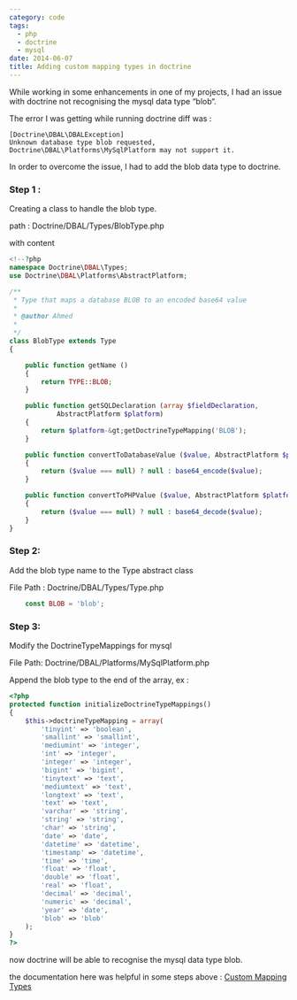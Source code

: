 ```yaml
---
category: code
tags:
  - php
  - doctrine
  - mysql
date: 2014-06-07
title: Adding custom mapping types in doctrine
---
```

While working in some enhancements in one of my projects, I had an issue with doctrine not recognising the mysql data type “blob“.

<!-- more -->
The error I was getting while running doctrine diff was :

``` 
[Doctrine\DBAL\DBALException]
Unknown database type blob requested, Doctrine\DBAL\Platforms\MySqlPlatform may not support it.
```
In order to overcome the issue, I had to add the blob data type to doctrine.

### Step 1 :

Creating a class to handle the blob type.

path : Doctrine/DBAL/Types/BlobType.php

with content 

```php 
<!--?php
namespace Doctrine\DBAL\Types;
use Doctrine\DBAL\Platforms\AbstractPlatform;

/**
 * Type that maps a database BLOB to an encoded base64 value
 *
 * @author Ahmed
 *        
 */
class BlobType extends Type
{

    public function getName ()
    {
        return TYPE::BLOB;
    }

    public function getSQLDeclaration (array $fieldDeclaration,
            AbstractPlatform $platform)
    {
        return $platform-&gt;getDoctrineTypeMapping('BLOB');
    }

    public function convertToDatabaseValue ($value, AbstractPlatform $platform)
    {
        return ($value === null) ? null : base64_encode($value);
    }

    public function convertToPHPValue ($value, AbstractPlatform $platform)
    {
        return ($value === null) ? null : base64_decode($value);
    }
}
```
### Step 2: 

Add the blob type name to the Type abstract class

File Path : Doctrine/DBAL/Types/Type.php

```php 
    const BLOB = 'blob';
```

### Step 3: 
Modify the DoctrineTypeMappings for mysql

File Path: Doctrine/DBAL/Platforms/MySqlPlatform.php

Append the blob type to the end of the array, ex :

```php 
<?php
protected function initializeDoctrineTypeMappings()
{
    $this->doctrineTypeMapping = array(
        'tinyint' => 'boolean',
        'smallint' => 'smallint',
        'mediumint' => 'integer',
        'int' => 'integer',
        'integer' => 'integer',
        'bigint' => 'bigint',
        'tinytext' => 'text',
        'mediumtext' => 'text',
        'longtext' => 'text',
        'text' => 'text',
        'varchar' => 'string',
        'string' => 'string',
        'char' => 'string',
        'date' => 'date',
        'datetime' => 'datetime',
        'timestamp' => 'datetime',
        'time' => 'time',
        'float' => 'float',
        'double' => 'float',
        'real' => 'float',
        'decimal' => 'decimal',
        'numeric' => 'decimal',
        'year' => 'date',
        'blob' => 'blob'
    );
}
?>
```
now doctrine will be able to recognise the mysql data type blob.

the documentation here was helpful in some steps above : [Custom Mapping Types](https://www.doctrine-project.org/projects/doctrine-orm/en/latest/cookbook/custom-mapping-types.html)
